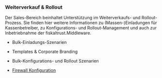 ### Weiterverkauf & Rollout

Der Sales-Bereich beinhaltet Unterstützung im Weiterverkaufs- und Rollout-Prozess. Sie finden hier weitere Informationen zu (Massen-)Einladungen für Kassenbetreiber, zu  Konfigurations- und Rollout-Management und auch zur Inbetriebnahme der fiskaltrust.Middleware.

- Bulk-Einladungs-Szenarien
- Templates & Corporate Branding
- Bulk-Konfigurations- und Rollout Szenarien

- [Firewall Konfiguration](firewall-settings.md) 

